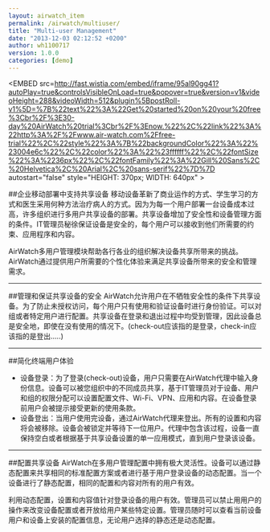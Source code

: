 ```yaml
---
layout: airwatch_item
permalink: /airwatch/multiuser/
title: "Multi-user Management"
date: "2013-12-03 02:12:52 +0200"
author: wh1100717
version: 1.0.0
categories: [demo]
---
```


<EMBED src=http://fast.wistia.com/embed/iframe/95al90gg41?autoPlay=true&controlsVisibleOnLoad=true&popover=true&version=v1&videoHeight=288&videoWidth=512&plugin%5BpostRoll-v1%5D=%7B%22text%22%3A%22Get%20started%20on%20your%20free%3Cbr%2F%3E30-day%20AirWatch%20trial%3Cbr%2F%3Enow.%22%2C%22link%22%3A%22http%3A%2F%2Fwww.air-watch.com%2Ffree-trial%22%2C%22style%22%3A%7B%22backgroundColor%22%3A%22%23004e6c%22%2C%22color%22%3A%22%23ffffff%22%2C%22fontSize%22%3A%2236px%22%2C%22fontFamily%22%3A%22Gill%20Sans%2C%20Helvetica%2C%20Arial%2C%20sans-serif%22%7D%7D autostart="false" style="HEIGHT: 370px; WIDTH: 640px" >
</EMBED>

##企业移动部署中支持共享设备
移动设备革新了商业运作的方式、学生学习的方式和医生采用何种方法治疗病人的方式。因为为每一个用户部署一台设备成本过高，许多组织进行多用户共享设备的部署。共享设备增加了安全性和设备管理方面的条件。IT管理员秘徐保证设备是安全的，每个用户可以接收到他们所需要的约束、应用程序和内容。

AirWatch多用户管理模块帮助各行各业的组织解决设备共享所带来的挑战。AirWatch通过提供用户所需要的个性化体验来满足共享设备所带来的安全和管理需求。

-------------------------------------------
##管理和保证共享设备的安全
AirWatch允许用户在不牺牲安全性的条件下共享设备。为了防止未授权访问，每个用户只有使用和验证设备时进行身份验证。可以对组或者特定用户进行配置。共享设备在登录和退出过程中均受到管理，因此设备总是安全地，即使在没有使用的情况下。(check-out应该指的是登录，check-in应该指的是登出.....)

-------------------------------------------
##简化终端用户体验
* 设备登录：为了登录(check-out)设备，用户只需要在AirWatch代理中输入身份信息。设备可以被您组织中的不同成员共享，基于IT管理员对于设备、用户和组的权限分配可以设置配置文件、Wi-Fi、VPN、应用和内容。在设备登录前用户会被提示接受更新的使用条款。
* 设备登出：当用户使用完设备，通过AirWatch代理来登出。所有的设置和内容将会被移除。设备会被锁定并等待下一位用户。代理中包含该过程，设备一直保持空白或者根据基于共享设备设置的单一应用模式，直到用户登录该设备。

-------------------------------------------
##配置共享设备
AirWatch在多用户管理配置中拥有极大灵活性。设备可以通过静态配置来共享相同的标准配置方案或者进行基于用户登录设备的动态配置。当一个设备进行了静态配置，相同的配置和内容对所有的用户有效。

利用动态配置，设置和内容值针对登录设备的用户有效。管理员可以禁止用用户的操作来改变设备配置或者开放给用户某些特定设置。管理员随时可以查看当前设备用户和设备上安装的配置信息，无论用户选择的静态还是动态配置。
